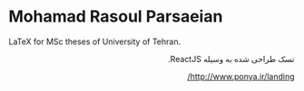 # Mohamad Rasoul  Parsaeian
LaTeX for MSc theses of University of Tehran.
<div dir=rtl>

تسک طراحی شده به وسیله ReactJS.

 http://www.ponya.ir/landing/ 
